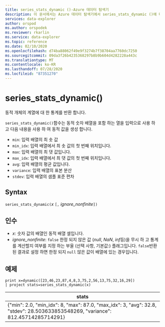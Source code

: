 ```yaml
---
title: series_stats_dynamic ()-Azure 데이터 탐색기
description: 이 문서에서는 Azure 데이터 탐색기에서 series_stats_dynamic ()에 대해 설명 합니다.
services: data-explorer
author: orspod
ms.author: orspodek
ms.reviewer: rkarlin
ms.service: data-explorer
ms.topic: reference
ms.date: 02/10/2020
ms.openlocfilehash: d74ba88062f49e9f3274b7f38704aa7760dc7250
ms.sourcegitcommit: 09da3f26b4235368297b8b9b604d4282228a443c
ms.translationtype: MT
ms.contentlocale: ko-KR
ms.lasthandoff: 07/28/2020
ms.locfileid: "87351270"
---
```

# <a name="series_stats_dynamic"></a>series_stats_dynamic()

동적 개체의 계열에 대 한 통계를 반환 합니다.  

`series_stats_dynamic()`함수는 동적 숫자 배열을 포함 하는 열을 입력으로 사용 하 고 다음 내용을 사용 하 여 동적 값을 생성 합니다.
* `min`: 입력 배열의 최 솟 값
* `min_idx`: 입력 배열에서 최 솟 값의 첫 번째 위치입니다.
* `max`: 입력 배열의 최 댓 값입니다.
* `max_idx`: 입력 배열에서 최 댓 값의 첫 번째 위치입니다.
* `avg`: 입력 배열의 평균 값입니다.
* `variance`: 입력 배열의 표본 분산
* `stdev`: 입력 배열의 샘플 표준 편차

## <a name="syntax"></a>Syntax

`series_stats_dynamic(`*x* `[,` *ignore_nonfinite*`])`

## <a name="arguments"></a>인수

* *x*: 숫자 값의 배열인 동적 배열 셀입니다. 
* *ignore_nonfinite*: `false` 한정 되지 않은 값 (*null*, *NaN*, *inf*등)을 무시 하 고 통계를 계산할지 여부를 지정 하는 부울 (선택 사항, 기본값:) 플래그입니다. `false`반환 된 결과로 설정 하면 한정 되지 `null` 않은 값이 배열에 있는 경우입니다.

## <a name="example"></a>예제

<!-- csl: https://help.kusto.windows.net:443/Samples -->
```kusto
print x=dynamic([23,46,23,87,4,8,3,75,2,56,13,75,32,16,29]) 
| project stats=series_stats_dynamic(x)
```

|stats
|---|
|{"min": 2.0, "min_idx": 8, "max": 87.0, "max_idx": 3, "avg": 32.8, "stdev": 28.503633853548269, "variance": 812.45714285714291}

